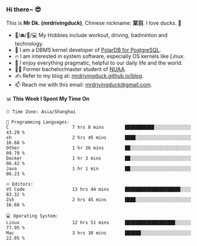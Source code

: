 ### Hi there~ 😎

This is **Mr Dk. (mrdrivingduck)**, Chinese nickname: **棠羽**. I love ducks. 🦆

- 💪/🚘/🏸/💻 My Hobbies include workout, driving, badminton and technology.
- 🍊 I am a DBMS kernel developer of [PolarDB for PostgreSQL](https://github.com/ApsaraDB/PolarDB-for-PostgreSQL).
- 🔥 I am interested in system software, especially OS kernels like *Linux*.
- 🔧 I enjoy everything pragmatic, helpful to our daily life and the world.
- 👨‍🎓 Former bachelor/master student of [NUAA](https://en.wikipedia.org/wiki/Nanjing_University_of_Aeronautics_and_Astronautics).
- ✍ Refer to my blog at: [mrdrivingduck.github.io/blog](https://mrdrivingduck.github.io/blog/).
- 📫 Reach me with this email: [mrdrivingduck@gmail.com](mailto:mrdrivingduck@gmail.com).

<!--START_SECTION:waka-->
📊 **This Week I Spent My Time On** 

```text
🕑︎ Time Zone: Asia/Shanghai

💬 Programming Languages: 
C                        7 hrs 8 mins        ███████████░░░░░░░░░░░░░░   43.29 % 
sh                       2 hrs 45 mins       ████░░░░░░░░░░░░░░░░░░░░░   16.68 % 
Other                    1 hr 36 mins        ██░░░░░░░░░░░░░░░░░░░░░░░   09.79 % 
Docker                   1 hr 3 mins         ██░░░░░░░░░░░░░░░░░░░░░░░   06.42 % 
Java                     1 hr 1 min          ██░░░░░░░░░░░░░░░░░░░░░░░   06.23 % 

🔥 Editors: 
VS Code                  13 hrs 44 mins      █████████████████████░░░░   83.32 % 
Zsh                      2 hrs 45 mins       ████░░░░░░░░░░░░░░░░░░░░░   16.68 % 

💻 Operating System: 
Linux                    12 hrs 51 mins      ███████████████████░░░░░░   77.95 % 
Mac                      3 hrs 38 mins       ██████░░░░░░░░░░░░░░░░░░░   22.05 % 
```


<!--END_SECTION:waka-->

<!-- ![Mr Dk.'s GitHub Stats](https://github-readme-stats.vercel.app/api?username=mrdrivingduck&count_private&show_icons=true&theme=buefy) -->

<!-- ![Most Used Languages](https://github-readme-stats.vercel.app/api/top-langs/?username=mrdrivingduck&exclude_repo=mips32-CPU,snort-tcp-socket&theme=buefy&layout=compact&langs_count=10) -->


<!--
**mrdrivingduck/mrdrivingduck** is a ✨ _special_ ✨ repository because its `README.md` (this file) appears on your GitHub profile.

Here are some ideas to get you started:

- 🔭 I’m currently working on ...
- 🌱 I’m currently learning ...
- 👯 I’m looking to collaborate on ...
- 🤔 I’m looking for help with ...
- 💬 Ask me about ...
- 📫 How to reach me: ...
- 😄 Pronouns: ...
- ⚡ Fun fact: ...
-->

